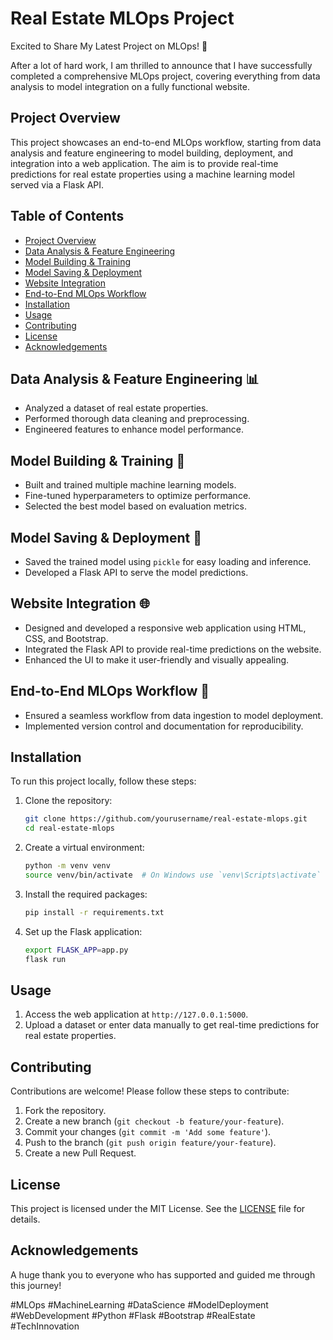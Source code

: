 # Real Estate MLOps Project

Excited to Share My Latest Project on MLOps! 🌟

After a lot of  hard work, I am thrilled to announce that I have successfully completed a comprehensive MLOps project, covering everything from data analysis to model integration on a fully functional website.

## Project Overview

This project showcases an end-to-end MLOps workflow, starting from data analysis and feature engineering to model building, deployment, and integration into a web application. The aim is to provide real-time predictions for real estate properties using a machine learning model served via a Flask API.

## Table of Contents

- [Project Overview](#project-overview)
- [Data Analysis & Feature Engineering](#data-analysis--feature-engineering)
- [Model Building & Training](#model-building--training)
- [Model Saving & Deployment](#model-saving--deployment)
- [Website Integration](#website-integration)
- [End-to-End MLOps Workflow](#end-to-end-mlops-workflow)
- [Installation](#installation)
- [Usage](#usage)
- [Contributing](#contributing)
- [License](#license)
- [Acknowledgements](#acknowledgements)

## Data Analysis & Feature Engineering 📊

- Analyzed a dataset of real estate properties.
- Performed thorough data cleaning and preprocessing.
- Engineered features to enhance model performance.

## Model Building & Training 🧠

- Built and trained multiple machine learning models.
- Fine-tuned hyperparameters to optimize performance.
- Selected the best model based on evaluation metrics.

## Model Saving & Deployment 💾

- Saved the trained model using `pickle` for easy loading and inference.
- Developed a Flask API to serve the model predictions.

## Website Integration 🌐

- Designed and developed a responsive web application using HTML, CSS, and Bootstrap.
- Integrated the Flask API to provide real-time predictions on the website.
- Enhanced the UI to make it user-friendly and visually appealing.

## End-to-End MLOps Workflow 🔄

- Ensured a seamless workflow from data ingestion to model deployment.
- Implemented version control and documentation for reproducibility.

## Installation

To run this project locally, follow these steps:

1. Clone the repository:
    ```sh
    git clone https://github.com/yourusername/real-estate-mlops.git
    cd real-estate-mlops
    ```

2. Create a virtual environment:
    ```sh
    python -m venv venv
    source venv/bin/activate  # On Windows use `venv\Scripts\activate`
    ```

3. Install the required packages:
    ```sh
    pip install -r requirements.txt
    ```

4. Set up the Flask application:
    ```sh
    export FLASK_APP=app.py
    flask run
    ```

## Usage

1. Access the web application at `http://127.0.0.1:5000`.
2. Upload a dataset or enter data manually to get real-time predictions for real estate properties.

## Contributing

Contributions are welcome! Please follow these steps to contribute:

1. Fork the repository.
2. Create a new branch (`git checkout -b feature/your-feature`).
3. Commit your changes (`git commit -m 'Add some feature'`).
4. Push to the branch (`git push origin feature/your-feature`).
5. Create a new Pull Request.

## License

This project is licensed under the MIT License. See the [LICENSE](LICENSE) file for details.

## Acknowledgements

A huge thank you to everyone who has supported and guided me through this journey!


#MLOps #MachineLearning #DataScience #ModelDeployment #WebDevelopment #Python #Flask #Bootstrap #RealEstate #TechInnovation
